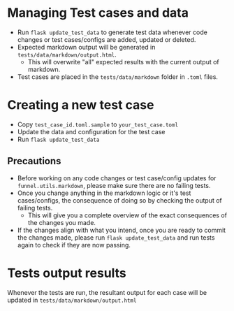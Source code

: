 # Managing Test cases and data

-   Run `flask update_test_data` to generate test data whenever code changes or test cases/configs are added, updated or deleted.
-   Expected markdown output will be generated in `tests/data/markdown/output.html`.
    -   This will overwrite "all" expected results with the current output of markdown.
-   Test cases are placed in the `tests/data/markdown` folder in `.toml` files.

# Creating a new test case

-   Copy `test_case_id.toml.sample` to `your_test_case.toml`
-   Update the data and configuration for the test case
-   Run `flask update_test_data`

## Precautions

-   Before working on any code changes or test case/config updates for `funnel.utils.markdown`, please make sure there are no failing tests.
-   Once you change anything in the markdown logic or it's test cases/configs, the consequence of doing so by checking the output of failing tests.
    -   This will give you a complete overview of the exact consequences of the changes you made.
-   If the changes align with what you intend, once you are ready to commit the changes made, please run `flask update_test_data` and run tests again to check if they are now passing.

# Tests output results

Whenever the tests are run, the resultant output for each case will be updated in `tests/data/markdown/output.html`
